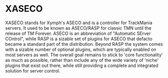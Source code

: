 # XASECO
XASECO stands for Xymph's ASECO and is a controller for TrackMania servers. It used to be known as ASECO/RASP for classic TMN until the release of TM Forever. ASECO is an abbreviation of "Automatic SErver COntrol", while RASP is a sizable set of plugins for ASECO that defacto became a standard part of the distribution.  Beyond RASP the system comes with a sizable number of optional plugins, which are typically enabled on most servers as well. The overall goal remains to stick to 'core functionality' as much as possible, rather than include any of the wide variety of 'niche' plugins that exist out there, while still providing a complete and integrated solution for server control.
